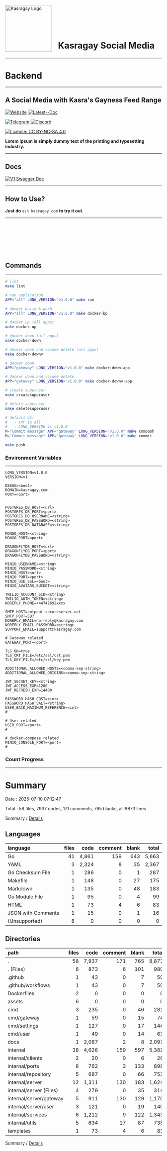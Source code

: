 <div style="display: flex; align-items: flex-end; margin-bottom: 20px">
  <img src="https://api.kasragay.com/v1/assets/logo150x150.png" alt="Kasragay Logo" style="height: 150px; margin-right: 20px;">
  <h1 style="position: relative; top: 16px;">Kasragay Social Media</h1>
</div>

---

# Backend

---

## A Social Media with Kasra's Gayness Feed Range

[![Website](https://img.shields.io/badge/Website-KasraGay.com-blue.svg)](https://kasragay.com/) [![Latest--Doc](https://img.shields.io/badge/Latest--Doc-api.KasraGay.com-green.svg)](https://api.kasragay.com)

[![Telegram](https://img.shields.io/badge/Telegram-kasra__gay-0088cc.svg)](https://t.me/kasra_gay) [![Discord](https://img.shields.io/badge/Discord-PghhrARr-5865F2.svg)](https://discord.gg/PghhrARr)

[![License: CC BY-NC-SA 4.0](https://img.shields.io/badge/License-CC%20BY--NC--SA%204.0-lightgrey.svg)](https://creativecommons.org/licenses/by-nc-sa/4.0/)

**Lorem Ipsum is simply dummy text of the printing and typesetting industry.**

---

## Docs
[![V1 Swagger Doc](https://img.shields.io/badge/V1-Doc-green)](https://api.kasragay.com/v1)

---

## How to Use?
**Just do** `ssh kasragay.com` **to try it out.**

---

<br>
<br>

```bash

```
<br>
<br>

## Commands

---

```bash
# lint
make lint

# run application
APP="all" LONG_VERSION="v1.0.0" make run

# docker build & push
APP="all" LONG_VERSION="v1.0.0" make docker-bp

# docker up (all apps)
make docker-up

# docker down (all apps)
make docker-down

# docker down and volume delete (all apps)
make docker-downv

# docker down
APP="gateway" LONG_VERSION="v1.0.0" make docker-down-app

# docker down and volume delete
APP="gateway" LONG_VERSION="v1.0.0" make docker-downv-app

# create superuser 
make createsuperuser

# delete superuser
make deletesuperuser

# default of:
#   - APP is all
#   - LONG_VERSION is v1.0.0
M="Commit message" APP="gateway" LONG_VERSION="v1.0.0" make compush 
M="Commit message" APP="gateway" LONG_VERSION="v1.0.0" make commit

make push
```

### Environment Variables

---

```env
LONG_VERSION=v1.0.0
VERSION=v1

DEBUG=<bool>
DOMAIN=kasragay.com
PORT=<port>


POSTGRES_DB_HOST=<url>
POSTGRES_DB_PORT=<port>
POSTGRES_DB_USERNAME=<string>
POSTGRES_DB_PASSWORD=<string>
POSTGRES_DB_DATABASE=<string>

MONGO_HOST=<string>
MONGO_PORT=<port>
    
DRAGONFLYDB_HOST=<url>
DRAGONFLYDB_PORT=<port>
DRAGONFLYDB_PASSWORD=<string>

MINIO_USERNAME=<string>
MINIO_PASSWORD=<string>
MINIO_HOST=<url>
MINIO_PORT=<port>
MINIO_USE_SSL=<bool>
MINIO_AVATARS_BUCKET=<string>

TWILIO_ACCOUNT_SID=<string>
TWILIO_AUTH_TOKEN=<string>
NOREPLY_PHONE=+44742692xxxx

SMTP_HOST=smtpout.secureserver.net
SMTP_PORT=587
NOREPLY_EMAIL=no-reply@kasragay.com
NOREPLY_EMAIL_PASSWORD=<string>
SUPPORT_EMAIL=support@kasragay.com

# Gateway related
GATEWAY_PORT=<port>

TLS_ON=true
TLS_CRT_FILE=/etc/ssl/crt.pem
TLS_KEY_FILE=/etc/ssl/key.pem

ADDITIONAL_ALLOWED_HOSTS=<comma-sep-string>
ADDITIONAL_ALLOWED_ORIGINS=<comma-sep-string>

JWT_SECRET_KEY=<string>
JWT_ACCESS_EXP=1200
JWT_REFRESH_EXP=14400

PASSWORD_HASH_COST=<int>
PASSWORD_HASH_SALT=<string>
USER_BACK_MAXIMUM_REFERENCE=<int>
#

# User related
USER_PORT=<port>
#

# docker-compose related
MINIO_CONSOLE_PORT=<port>
#
```

### Count Progress

---

# Summary

Date : 2025-07-10 07:12:47

Total : 58 files,  7937 codes, 171 comments, 765 blanks, all 8873 lines

Summary / [Details](.Counter/2025-07-10/details.md)

## Languages
| language | files | code | comment | blank | total |
| :--- | ---: | ---: | ---: | ---: | ---: |
| Go | 41 | 4,861 | 159 | 643 | 5,663 |
| YAML | 3 | 2,324 | 8 | 35 | 2,367 |
| Go Checksum File | 1 | 286 | 0 | 1 | 287 |
| Makefile | 1 | 148 | 0 | 27 | 175 |
| Markdown | 1 | 135 | 0 | 48 | 183 |
| Go Module File | 1 | 95 | 0 | 4 | 99 |
| HTML | 1 | 73 | 4 | 6 | 83 |
| JSON with Comments | 1 | 15 | 0 | 1 | 16 |
| (Unsupported) | 8 | 0 | 0 | 0 | 0 |

## Directories
| path | files | code | comment | blank | total |
| :--- | ---: | ---: | ---: | ---: | ---: |
| . | 58 | 7,937 | 171 | 765 | 8,873 |
| . (Files) | 6 | 873 | 6 | 101 | 980 |
| .github | 1 | 43 | 0 | 7 | 50 |
| .github/workflows | 1 | 43 | 0 | 7 | 50 |
| Dockerfiles | 2 | 0 | 0 | 0 | 0 |
| assets | 6 | 0 | 0 | 0 | 0 |
| cmd | 3 | 235 | 0 | 46 | 281 |
| cmd/gateway | 1 | 59 | 0 | 15 | 74 |
| cmd/settings | 1 | 127 | 0 | 17 | 144 |
| cmd/user | 1 | 49 | 0 | 14 | 63 |
| docs | 1 | 2,087 | 2 | 8 | 2,097 |
| internal | 38 | 4,626 | 159 | 597 | 5,382 |
| internal/clients | 2 | 20 | 0 | 6 | 26 |
| internal/ports | 8 | 762 | 3 | 133 | 898 |
| internal/repository | 5 | 687 | 0 | 66 | 753 |
| internal/server | 12 | 1,311 | 130 | 183 | 1,624 |
| internal/server (Files) | 4 | 279 | 0 | 35 | 314 |
| internal/server/gateway | 5 | 911 | 130 | 129 | 1,170 |
| internal/server/user | 3 | 121 | 0 | 19 | 140 |
| internal/services | 6 | 1,212 | 9 | 122 | 1,343 |
| internal/utils | 5 | 634 | 17 | 87 | 738 |
| templates | 1 | 73 | 4 | 6 | 83 |

Summary / [Details](.Counter/2025-07-10/details.md)
